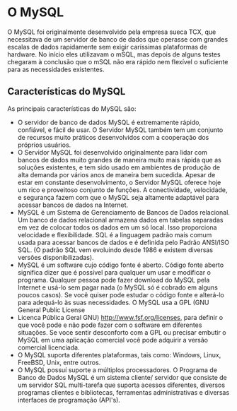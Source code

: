 #  O MySQL
O MySQL foi originalmente desenvolvido pela empresa sueca TCX, que necessitava de um servidor de banco de dados que operasse com grandes escalas de dados rapidamente sem exigir caríssimas plataformas de hardware. No início eles utilizavam o  mSQL, mas depois de alguns testes chegaram à conclusão que o
mSQL não era rápido nem flexível o suficiente para as necessidades existentes.


## Características do MySQL

As principais características do MySQL são:
- O servidor de banco de dados MySQL é extremamente rápido, confiável, e fácil de usar. O Servidor MySQL também tem um conjunto de recursos muito práticos desenvolvidos com a cooperação dos próprios usuários.
- O Servidor MySQL foi desenvolvido originalmente para lidar com bancos de dados muito grandes de maneira muito mais rápida que as soluções existentes, e tem sido usado em ambientes de produção de alta demanda por vários anos de maneira bem sucedida. Apesar de estar em constante desenvolvimento, o Servidor
MySQL oferece hoje um rico e proveitoso conjunto de funções. A conectividade, velocidade, e segurança fazem com que o MySQL seja altamente adaptável para acessar bancos de dados na Internet.
- MySQL é um Sistema de Gerenciamento de Bancos de Dados relacional.
Um banco de dados relacional armazena dados em tabelas separadas em vez de colocar todos os dados em um só local. Isso proporciona velocidade e flexibilidade. SQL é a linguagem padrão
mais comum usada para acessar bancos de dados e é definida pelo Padrão ANSI/ISO SQL. (O padrão SQL vem evoluindo desde 1986 e existem diversas versões disponibilizadas).
- MySQL é um software cujo código fonte é aberto.
Código fonte aberto significa dizer que é possível para
qualquer um usar e modificar o programa. Qualquer pessoa pode
fazer download do MySQL pela Internet e usá-lo sem pagar nada (o
MySQL só é cobrado em alguns poucos casos). Se você quiser
pode estudar o código fonte e alterá-lo para adequá-lo às suas
necessidades. O MySQL usa a GPL (GNU General Public License
- Licenca Pública Geral GNU) http://www.fsf.org/licenses, para definir
o que você pode e não pode fazer com o software em diferentes
situações. Se voce sentir desconforto com a GPL ou precisar embutir
o MySQL em uma aplicação comercial você pode adquirir a versão
comercial licenciada.
- O MySQL suporta diferentes plataformas, tais como:
Windows, Linux, FreeBSD, Unix, entre outros.
- O MySQL possuí suporte a múltiplos processadores.
O Programa de Banco de Dados MySQL é um sistema cliente/
servidor que consiste de um servidor SQL multi-tarefa que suporta
acessos diferentes, diversos programas clientes e bibliotecas,
ferramentas administrativas e diversas interfaces de programação
(API's).
